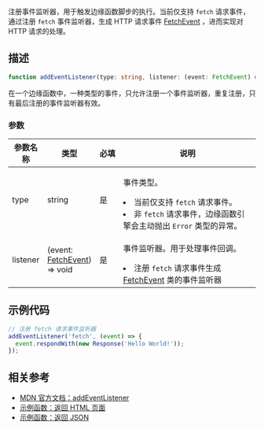 注册事件监听器，用于触发边缘函数脚步的执行。当前仅支持 `fetch` 请求事件，通过注册 `fetch` 事件监听器，生成 HTTP 请求事件 [FetchEvent](https://cloud.tencent.com/document/product/1552/81899) ，进而实现对 HTTP 请求的处理。

## 描述

```typescript
function addEventListener(type: string, listener: (event: FetchEvent) => void): void;
```

在一个边缘函数中，一种类型的事件，只允许注册一个事件监听器，重复注册，只有最后注册的事件监听器有效。

### 参数
<table>
  <thead>
    <tr>
      <th width="10%">参数名称</th>
      <th width="20%">类型</th>
      <th width="10%">必填</th>
      <th width="60%">说明</th>
    </tr>
  </thead>
  <tbody>
    <tr>
      <td>type</td>
      <td>string</td>
      <td>是</td>
      <td>
        <p>事件类型。</p>
        <li>当前仅支持 <code>fetch</code> 请求事件。</li>
        <li>非 <code>fetch</code> 请求事件，边缘函数引擎会主动抛出 <code>Error</code> 类型的异常。</li>
      </td>
    </tr>
    <tr>
      <td>listener</td>
      <td>
        (event: <a href="https://cloud.tencent.com/document/product/1552/81899">FetchEvent</a>) => void
      </td>
      <td>是</td>
      <td>
        <p>事件监听器。用于处理事件回调。</p>
        <li>注册 <code>fetch</code> 请求事件生成 <a href="https://cloud.tencent.com/document/product/1552/81899">FetchEvent</a> 类的事件监听器</li>
      </td>
    </tr>
  </tbody>
</table>

## 示例代码
```js
// 注册 fetch 请求事件监听器
addEventListener('fetch', (event) => {
  event.respondWith(new Response('Hello World!'));
});
```

## 相关参考 
- [MDN 官方文档：addEventListener](https://developer.mozilla.org/en-US/docs/Web/API/EventTarget/addEventListener)
- [示例函数：返回 HTML 页面](https://cloud.tencent.com/document/product/1552/81941)
- [示例函数：返回 JSON](https://cloud.tencent.com/document/product/1552/81942)
